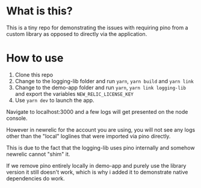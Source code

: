 # What is this?

This is a tiny repo for demonstrating the issues with requiring pino from a custom library as opposed to directly via the application.

# How to use

1. Clone this repo
2. Change to the logging-lib folder and run `yarn`, `yarn build` and `yarn link`
3. Change to the demo-app folder and run `yarn`, `yarn link logging-lib` and export the variables `NEW_RELIC_LICENSE_KEY`
4. Use `yarn dev` to launch the app.

Navigate to localhost:3000 and a few logs will get presented on the node console.

However in newrelic for the account you are using, you will not see any logs other than the "local" loglines that were imported via pino directly.

This is due to the fact that the logging-lib uses pino internally and somehow newrelic cannot "shim" it.

If we remove pino entirely locally in demo-app and purely use the library version it still doesn't work, which is why i added it to demonstrate native dependencies do work.